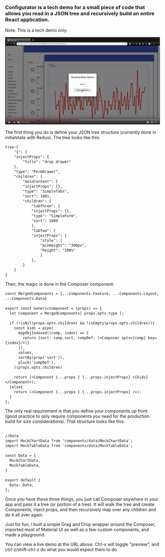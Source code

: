 ### Configurator is a tech demo for a small piece of code that allows you read in a JSON tree and recursively build an entire React application. 

Note: This is a tech demo only.

[![Configurator Demo](/public/configurator_demo.png)](https://youtu.be/rZUmHpkkl2g "Demo!")

The first thing you do is define your JSON tree structure (currently done in initialstate with Redux). The tree looks like this:

```
tree:{
    "1": {
    "injectProps": {
        "title": "drop drawer"
    },
    "type": "PermDrawer",
    "children": {
        "mainContent": {
        "injectProps": {},
        "type": "SimpleTabs",
        "sort": 1001,
        "children": {
            "tabThree": {
            "injectProps": {},
            "type": "SimpleForm",
            "sort": 1009
            },
            "tabTwo": {
            "injectProps": {
                "style": {
                "minHeight": "300px",
                "height": "100%"
                }
            },
        }
    }
}
```

Then, the magic is done in the Composer component:

```
const MergedComponents = {...Components.Feature, ...Components.Layout, ...Components.Data}

export const GenericComponent = (props) => {
  let Component = MergedComponents[ props.opts.type ];

  if (!isNil(props.opts.children) && !isEmpty(props.opts.children)){
    const kids = pipe(
      mapObjIndexed((comp, index) => { 
        return {sort: comp.sort, compDef: (<Composer opts={comp} key={index}/>)}
      }),
      values,
      sortBy(prop('sort')),
      pluck('compDef'),
    )(props.opts.children)

    return (<Component {...props } {...props.injectProps} >{kids}</Component>);
  }else{
    return (<Component {...props } {...props.injectProps} />);
  }
};
```

The only real requirement is that you define your components up front (good practice to only require components you need for the production build for size considerations). That structure looks like this:

```

//Data
import MockChartData from 'components/data/MockChartData';
import MockTableData from 'components/data/MockTableData';

const Data = {
  MockChartData,
  MockTableData,
}

export default {
  Data: Data,
};
```

Once you have these three things, you just call Composer anywhere in your app and pass it a tree (or portion of a tree). It will walk the tree and create Components, inject props, and then recursively map over any children and do it all over again.

Just for fun, I built a simple Drag and Drop wrapper around the Composer, imported most of Material UI as well as a few custom components, and made a playground. 

You can view a live demo at the URL above. Ctrl-x will toggle "preview", and ctrl-z/shift-ctrl-z do what you would expect them to do. 

